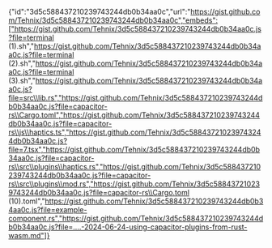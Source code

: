 {"id":"3d5c588437210239743244db0b34aa0c","url":"https://gist.github.com/Tehnix/3d5c588437210239743244db0b34aa0c","embeds":["https://gist.github.com/Tehnix/3d5c588437210239743244db0b34aa0c.js?file=terminal (1).sh","https://gist.github.com/Tehnix/3d5c588437210239743244db0b34aa0c.js?file=terminal (2).sh","https://gist.github.com/Tehnix/3d5c588437210239743244db0b34aa0c.js?file=terminal (3).sh","https://gist.github.com/Tehnix/3d5c588437210239743244db0b34aa0c.js?file=src\\lib.rs","https://gist.github.com/Tehnix/3d5c588437210239743244db0b34aa0c.js?file=capacitor-rs\\Cargo.toml","https://gist.github.com/Tehnix/3d5c588437210239743244db0b34aa0c.js?file=capacitor-rs\\js\\haptics.ts","https://gist.github.com/Tehnix/3d5c588437210239743244db0b34aa0c.js?file=7.tsx","https://gist.github.com/Tehnix/3d5c588437210239743244db0b34aa0c.js?file=capacitor-rs\\src\\plugins\\haptics.rs","https://gist.github.com/Tehnix/3d5c588437210239743244db0b34aa0c.js?file=capacitor-rs\\src\\plugins\\mod.rs","https://gist.github.com/Tehnix/3d5c588437210239743244db0b34aa0c.js?file=capacitor-rs\\Cargo.toml (10).toml","https://gist.github.com/Tehnix/3d5c588437210239743244db0b34aa0c.js?file=example-component.rs","https://gist.github.com/Tehnix/3d5c588437210239743244db0b34aa0c.js?file=....-2024-06-24-using-capacitor-plugins-from-rust-wasm.md"]}